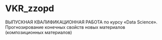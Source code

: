 # VKR_zzopd
ВЫПУСКНАЯ КВАЛИФИКАЦИОННАЯ РАБОТА по курсу «Data Science». Прогнозирование конечных свойств новых материалов (композиционных материалов)
